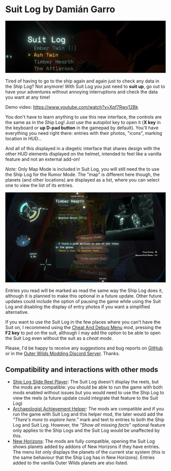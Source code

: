 # Suit Log by Damián Garro

![thumbnail](images/thumbnail.webp)

Tired of having to go to the ship again and again just to check any data in the Ship Log? Not anymore! With Suit Log you just need to **suit up**, go out to have your adventures without annoying interruptions and check the data you want at any time!

Demo video: https://www.youtube.com/watch?v=Xpf7Rwy12Bk

You don't have to learn anything to use this new interface, the controls are the same as in the Ship Log! Just use the autopilot key to open it (**X key** in the keyboard or **up D-pad button** in the gamepad by default).  You'll have everything you need right there: entries with their photos, "icons", marking location in HUD...

And all of this displayed in a diegetic interface that shares design with the other HUD elements displayed on the helmet, intended to feel like a vanilla feature and not an external add-on!

*Note:* Only Map Mode is included in Suit Log, you will still need the to use the Ship Log for the Rumor Mode. The "map" is different here though, the planets (and other locations) are displayed as a list, where you can select one to view the list of its entries.

![poem|width=400px](images/poem.jpg)

Entries you read will be marked as read the same way the Ship Log does it, although it is planned to make this optional in a future update. Other future updates could include the option of pausing the game while using the Suit Log and disabling the display of entry photos if you want a simplified alternative.

If you want to use the Suit Log in the few places where you can't have the Suit on, I recommend using the [Cheat And Debug Menu](https://outerwildsmods.com/mods/cheatanddebugmenu/) mod, pressing the **F2 key** to put on the suit, although I may add the option to be able to open the Suit Log even without the suit  as a *cheat mode*.

Please, I'd be happy to receive any suggestions and bug reports on [GitHub](https://github.com/dgarroDC/SuitLog/issues) or in the [Outer Wilds Modding Discord Server](https://discord.gg/9vE5aHxcF9). Thanks.

## Compatibility and interactions with other mods

* [Ship Log Slide Reel Player](https://outerwildsmods.com/mods/shiplogslidereelplayer/): The Suit Log doesn't display the reels, but the mods are compatible: you should be able to run the game with both mods enabled without issues but you would need to use the Ship Log to view the reels (a future update could integrate that feature to the Suit Log)
* [Archaeologist Achievement Helper](https://outerwildsmods.com/mods/archaeologistachievementhelper/): The mods are compatible and if you run the game with Suit Log and this helper mod, the later would add the *"There's more to explore here."* mark and text to entries to both the Ship Log and Suit Log. However, the *"Show all missing facts"* optional feature only applies to the Ship Logs and the Suit Log would be unaffected by this.
* [New Horizons](https://outerwildsmods.com/mods/newhorizons/): The mods are fully compatible, opening the Suit Log shows planets added by addons of New Horizons if they have entries. The menu list only displays the planets of the current star system (this is the same behaviour that the Ship Log has in New Horizons). Entries added to the vanilla Outer Wilds planets are also listed.
